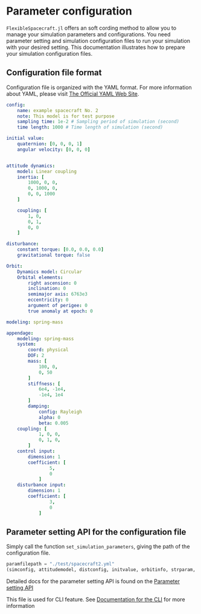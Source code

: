 # Parameter configuration

`FlexibleSpacecraft.jl` offers an soft cording method to allow you to manage your simulation parameters and configurations. You need parameter setting and simulation configuration files to run your simulation with your desired setting. This documentation illustrates how to prepare your simulation configuration files.

## Configuration file format

Configuration file is organized with the YAML format. For more information about YAML, please visit [The Official YAML Web Site](https://yaml.org/).

```yaml
config:
    name: example spacecraft No. 2
    note: This model is for test purpose
    sampling time: 1e-2 # Sampling period of simulation (second)
    time length: 1000 # Time length of simulation (second)

initial value:
    quaternion: [0, 0, 0, 1]
    angular velocity: [0, 0, 0]


attitude dynamics:
    model: Linear coupling
    inertia: [
        1000, 0, 0,
        0, 1000, 0,
        0, 0, 1000
    ]

    coupling: [
        1, 0,
        0, 1,
        0, 0
    ]

disturbance:
    constant torque: [0.0, 0.0, 0.0]
    gravitational torque: false

Orbit:
    Dynamics model: Circular
    Orbital elements:
        right ascension: 0
        inclination: 0
        semimajor axis: 6763e3
        eccentricity: 0
        argument of perigee: 0
        true anomaly at epoch: 0

modeling: spring-mass

appendage:
    modeling: spring-mass
    system:
        coord: physical
        DOF: 2
        mass: [
            100, 0,
            0, 50
        ]
        stiffness: [
            6e4, -1e4,
            -1e4, 1e4
        ]
        damping:
            config: Rayleigh
            alpha: 0
            beta: 0.005
    coupling: [
            1, 0, 0,
            0, 1, 0,
        ]
    control input:
        dimension: 1
        coefficient: [
                5,
                0
            ]
    disturbance input:
        dimension: 1
        coefficient: [
                3,
                0
            ]
```

## Parameter setting API for the configuration file

Simply call the function `set_simulation_parameters`, giving the path of the configuration file.

```julia
paramfilepath = "./test/spacecraft2.yml"
(simconfig, attitudemodel, distconfig, initvalue, orbitinfo, strparam, strmodel) = set_simulation_parameters(paramfilepath)
```

Detailed docs for the parameter setting API is found on the [Parameter setting API](@ref)

This file is used for CLI feature. See [Documentation for the CLI](@ref) for more information

